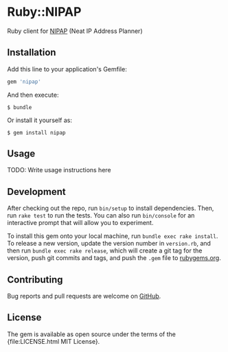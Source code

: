 # Ruby::NIPAP

Ruby client for [NIPAP][1] (Neat IP Address Planner)

## Installation

Add this line to your application's Gemfile:

```ruby
gem 'nipap'
```

And then execute:

    $ bundle

Or install it yourself as:

    $ gem install nipap

## Usage

TODO: Write usage instructions here

## Development

After checking out the repo, run `bin/setup` to install dependencies. Then, run
`rake test` to run the tests. You can also run `bin/console` for an interactive
prompt that will allow you to experiment.

To install this gem onto your local machine, run `bundle exec rake install`. To
release a new version, update the version number in `version.rb`, and then run
`bundle exec rake release`, which will create a git tag for the version, push
git commits and tags, and push the `.gem` file to [rubygems.org][2].

## Contributing

Bug reports and pull requests are welcome on [GitHub][3].

## License

The gem is available as open source under the terms of the {file:LICENSE.html MIT License}.

[1]: http://spritelink.github.io/NIPAP/
[2]: https://rubygems.org
[3]: https://github.com/quixoten/ruby-nipap
